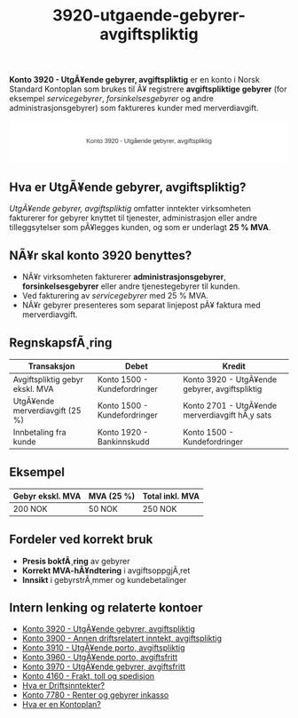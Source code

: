 ﻿---
title: "3920-utgaende-gebyrer-avgiftspliktig"
meta_title: "3920-utgaende-gebyrer-avgiftspliktig"
meta_description: "**Konto 3920 - UtgÃ¥ende gebyrer, avgiftspliktig** er en konto i Norsk Standard Kontoplan som brukes til Ã¥ registrere **avgiftspliktige gebyrer** (for eksempel..."
slug: 3920-utgaende-gebyrer-avgiftspliktig
type: blog
layout: pages/single
---

**Konto 3920 - UtgÃ¥ende gebyrer, avgiftspliktig** er en konto i Norsk Standard Kontoplan som brukes til Ã¥ registrere **avgiftspliktige gebyrer** (for eksempel *servicegebyrer*, *forsinkelsesgebyrer* og andre administrasjonsgebyrer) som faktureres kunder med merverdiavgift.

![Illustrasjon av konto 3920 UtgÃ¥ende gebyrer, avgiftspliktig](3920-utgaende-gebyrer-avgiftspliktig-image.svg)

## Hva er UtgÃ¥ende gebyrer, avgiftspliktig?

*UtgÃ¥ende gebyrer, avgiftspliktig* omfatter inntekter virksomheten fakturerer for gebyrer knyttet til tjenester, administrasjon eller andre tilleggsytelser som pÃ¥legges kunden, og som er underlagt **25 % MVA**.

## NÃ¥r skal konto 3920 benyttes?

* NÃ¥r virksomheten fakturerer **administrasjonsgebyrer**, **forsinkelsesgebyrer** eller andre tjenestegebyrer til kunden.
* Ved fakturering av *servicegebyrer* med 25 % MVA.
* NÃ¥r gebyrer presenteres som separat linjepost pÃ¥ faktura med merverdiavgift.

## RegnskapsfÃ¸ring

| Transaksjon                         | Debet                         | Kredit                                           |
|-------------------------------------|-------------------------------|--------------------------------------------------|
| Avgiftspliktig gebyr ekskl. MVA     | Konto 1500 - Kundefordringer  | Konto 3920 - UtgÃ¥ende gebyrer, avgiftspliktig    |
| UtgÃ¥ende merverdiavgift (25 %)      | Konto 1500 - Kundefordringer  | Konto 2701 - UtgÃ¥ende merverdiavgift hÃ¸y sats    |
| Innbetaling fra kunde               | Konto 1920 - Bankinnskudd     | Konto 1500 - Kundefordringer                     |

## Eksempel

| Gebyr ekskl. MVA  | MVA (25 %) | Total inkl. MVA |
|-------------------|------------|-----------------|
| 200 NOK           | 50 NOK     | 250 NOK         |

## Fordeler ved korrekt bruk

* **Presis bokfÃ¸ring** av gebyrer
* **Korrekt MVA-hÃ¥ndtering** i avgiftsoppgjÃ¸ret
* **Innsikt** i gebyrstrÃ¸mmer og kundebetalinger

## Intern lenking og relaterte kontoer

* [Konto 3920 - UtgÃ¥ende gebyrer, avgiftspliktig](/blogs/kontoplan/3920-utgaende-gebyrer-avgiftspliktig "Konto 3920 - UtgÃ¥ende gebyrer, avgiftspliktig")
* [Konto 3900 - Annen driftsrelatert inntekt, avgiftspliktig](/blogs/kontoplan/3900-annen-driftsrelatert-inntekt-avgiftspliktig "Konto 3900 - Annen driftsrelatert inntekt, avgiftspliktig")
* [Konto 3910 - UtgÃ¥ende porto, avgiftspliktig](/blogs/kontoplan/3910-utgaende-porto-avgiftspliktig "Konto 3910 - UtgÃ¥ende porto, avgiftspliktig")
* [Konto 3960 - UtgÃ¥ende porto, avgiftsfritt](/blogs/kontoplan/3960-utgaende-porto-avgiftsfritt "Konto 3960 - UtgÃ¥ende porto, avgiftsfritt")
* [Konto 3970 - UtgÃ¥ende gebyrer, avgiftsfritt](/blogs/kontoplan/3970-utgaende-gebyrer-avgiftsfritt "Konto 3970 - UtgÃ¥ende gebyrer, avgiftsfritt")
* [Konto 4160 - Frakt, toll og spedisjon](/blogs/kontoplan/4160-frakt-toll-og-spedisjon "Konto 4160 - Frakt, toll og spedisjon")
* [Hva er Driftsinntekter?](/blogs/regnskap/hva-er-driftsinntekter "Hva er Driftsinntekter? Komplett Guide til Driftsinntekter i Regnskap")
* [Konto 7780 - Renter og gebyrer inkasso](/blogs/kontoplan/7780-renter-og-gebyrer-inkasso "Konto 7780 - Renter og gebyrer inkasso: RegnskapsfÃ¸ring av renter og gebyrer ved inkasso")
* [Hva er en Kontoplan?](/blogs/regnskap/hva-er-kontoplan "Hva er en Kontoplan? Komplett Guide til Kontoplaner i Norsk Regnskap")
